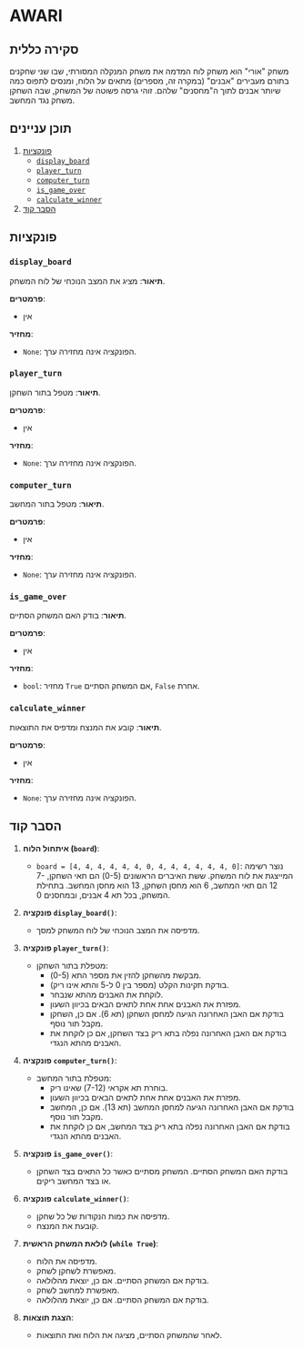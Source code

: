 # AWARI

## סקירה כללית

משחק "אורי" הוא משחק לוח המדמה את משחק המנקלה המסורתי, שבו שני שחקנים בתורם מעבירים "אבנים" (במקרה זה, מספרים) מתאים על הלוח, ומנסים לתפוס כמה שיותר אבנים לתוך ה"מחסנים" שלהם. זוהי גרסה פשוטה של המשחק, שבה השחקן משחק נגד המחשב.

## תוכן עניינים

1. [פונקציות](#פונקציות)
    - [`display_board`](#display_board)
    - [`player_turn`](#player_turn)
    - [`computer_turn`](#computer_turn)
    - [`is_game_over`](#is_game_over)
    - [`calculate_winner`](#calculate_winner)
2. [הסבר קוד](#הסבר-קוד)

## פונקציות

### `display_board`

**תיאור**: מציג את המצב הנוכחי של לוח המשחק.

**פרמטרים**:
- אין

**מחזיר**:
- `None`: הפונקציה אינה מחזירה ערך.

### `player_turn`

**תיאור**: מטפל בתור השחקן.

**פרמטרים**:
- אין

**מחזיר**:
- `None`: הפונקציה אינה מחזירה ערך.

### `computer_turn`

**תיאור**: מטפל בתור המחשב.

**פרמטרים**:
- אין

**מחזיר**:
- `None`: הפונקציה אינה מחזירה ערך.

### `is_game_over`

**תיאור**: בודק האם המשחק הסתיים.

**פרמטרים**:
- אין

**מחזיר**:
- `bool`: מחזיר `True` אם המשחק הסתיים, `False` אחרת.

### `calculate_winner`

**תיאור**: קובע את המנצח ומדפיס את התוצאות.

**פרמטרים**:
- אין

**מחזיר**:
- `None`: הפונקציה אינה מחזירה ערך.

## הסבר קוד

1. **איתחול הלוח (`board`)**:
   - `board = [4, 4, 4, 4, 4, 4, 0, 4, 4, 4, 4, 4, 4, 0]`: נוצר רשימה המייצגת את לוח המשחק.
     ששת האיברים הראשונים (0-5) הם תאי השחקן, 7-12 הם תאי המחשב, 6 הוא מחסן השחקן, 13 הוא מחסן המחשב.
     בתחילת המשחק, בכל תא 4 אבנים, ובמחסנים 0.

2. **פונקציה `display_board()`**:
   - מדפיסה את המצב הנוכחי של לוח המשחק למסך.

3. **פונקציה `player_turn()`**:
   - מטפלת בתור השחקן:
     - מבקשת מהשחקן להזין את מספר התא (0-5).
     - בודקת תקינות הקלט (מספר בין 0 ל-5 והתא אינו ריק).
     - לוקחת את האבנים מהתא שנבחר.
     - מפזרת את האבנים אחת אחת לתאים הבאים בכיוון השעון.
     - בודקת אם האבן האחרונה הגיעה למחסן השחקן (תא 6). אם כן, השחקן מקבל תור נוסף.
     - בודקת אם האבן האחרונה נפלה בתא ריק בצד השחקן, אם כן לוקחת את האבנים מהתא הנגדי.
4. **פונקציה `computer_turn()`**:
   - מטפלת בתור המחשב:
     - בוחרת תא אקראי (7-12) שאינו ריק.
     - מפזרת את האבנים אחת אחת לתאים הבאים בכיוון השעון.
     - בודקת אם האבן האחרונה הגיעה למחסן המחשב (תא 13). אם כן, המחשב מקבל תור נוסף.
     - בודקת אם האבן האחרונה נפלה בתא ריק בצד המחשב, אם כן לוקחת את האבנים מהתא הנגדי.
5. **פונקציה `is_game_over()`**:
   - בודקת האם המשחק הסתיים. המשחק מסתיים כאשר כל התאים בצד השחקן או בצד המחשב ריקים.

6. **פונקציה `calculate_winner()`**:
   - מדפיסה את כמות הנקודות של כל שחקן.
   - קובעת את המנצח.

7. **לולאת המשחק הראשית (`while True`)**:
   - מדפיסה את הלוח.
   - מאפשרת לשחקן לשחק.
   - בודקת אם המשחק הסתיים. אם כן, יוצאת מהלולאה.
   - מאפשרת למחשב לשחק.
   - בודקת אם המשחק הסתיים. אם כן, יוצאת מהלולאה.

8. **הצגת תוצאות**:
   - לאחר שהמשחק הסתיים, מציגה את הלוח ואת התוצאות.